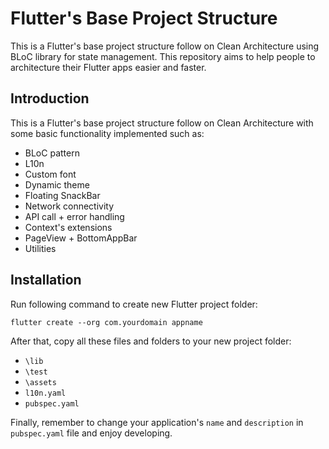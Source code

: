 # Flutter's Base Project Structure

This is a Flutter's base project structure follow on Clean Architecture using BLoC library for state management. This repository aims to help people to architecture their Flutter apps easier and faster.

## Introduction

This is a Flutter's base project structure follow on Clean Architecture with some basic functionality implemented such as:
- BLoC pattern
- L10n
- Custom font
- Dynamic theme
- Floating SnackBar
- Network connectivity
- API call + error handling
- Context's extensions
- PageView + BottomAppBar
- Utilities

## Installation

Run following command to create new Flutter project folder:
```
flutter create --org com.yourdomain appname
```
After that, copy all these files and folders to your new project folder:
- `\lib`
- `\test`
- `\assets`
- `l10n.yaml`
- `pubspec.yaml`

Finally, remember to change your application's `name` and `description` in `pubspec.yaml` file and enjoy developing.